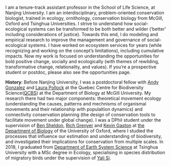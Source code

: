 I am a tenure-track assistant professor in the School of Life Science, at Nanjing University. I am an interdisciplinary, problem-oriented conservation biologist, trained in ecology, ornithology, conservation biology from McGill, Oxford and Tsinghua Universities. I strive to understand how social-ecological systems can be transformed to be both better and wilder (‘better’ including considerations of justice). Towards this end, I do modeling and empirical research to improve the management and governance of social-ecological systems. I have worked on ecosystem services for years (while recognizing and working on the concept’s limitations), including cumulative impacts. Now my work is focused on understanding the opportunities for bold positive change, socially and ecologically (with themes of rewilding, transformative change, relationality, and values). If you’re a prospective student or postdoc, please also see the opportunities page.

__History__: Before Nanjing University, I was a postdoctoral fellow with [Andy Gonzalez](https://www.thegonzalezlab.org/about-andrew-gonzalez) and [Laura Pollock](https://qbiodiversity.org/about/) at the Quebec Centre for Biodiversity Science([QCBS](https://qcbs.ca)) at the Department of Biology at McGill University. My research there had two major components: theoretical movement ecology (understanding the causes, patterns and mechnisms of organismal movements and their relationship with populaltion dynamics) and connectivity conservation planning (the design of conservation tools to facilitate movement under global change). I was a DPhil student under the supervision of [Ben Sheldon](https://www.biology.ox.ac.uk/people/ben-sheldon), [Rich Grenyer](https://www.jesus.ox.ac.uk/about-jesus-college/our-community/people/professor-richard-grenyer/) and [Kevin Gaston](http://kevingaston.com/biography/) at [the Department of Biology](https://www.biology.ox.ac.uk/home) of the University of Oxford, where I studied the processes that influence our estimation and understanding of biodiversity, and investigated their implications for conservation from multiple scales. In 2018, I graduated from [Department of Earth System Science](https://www.dess.tsinghua.edu.cn/en/) at Tsinghua University with a MSc degree in Ecology, specialising in species distribution of migratory birds under the supervision of [Yali Si](https://www.universiteitleiden.nl/en/staffmembers/yali-si).